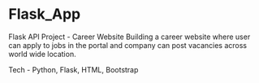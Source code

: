 # Flask_App
Flask API Project - Career Website
Building a career website where user can apply to jobs in the portal and company can post vacancies across world wide location.

Tech - Python, Flask, HTML, Bootstrap 
